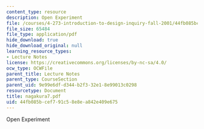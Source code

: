 ```yaml
---
content_type: resource
description: Open Experiment
file: /courses/4-273-introduction-to-design-inquiry-fall-2001/44fb085bcef791c58e8ea842e409e675_nagakura7.pdf
file_size: 65484
file_type: application/pdf
hide_download: true
hide_download_original: null
learning_resource_types:
- Lecture Notes
license: https://creativecommons.org/licenses/by-nc-sa/4.0/
ocw_type: OCWFile
parent_title: Lecture Notes
parent_type: CourseSection
parent_uid: 9e99e6df-d344-b2f3-32e1-8e99013c0298
resourcetype: Document
title: nagakura7.pdf
uid: 44fb085b-cef7-91c5-8e8e-a842e409e675
---
```

Open Experiment